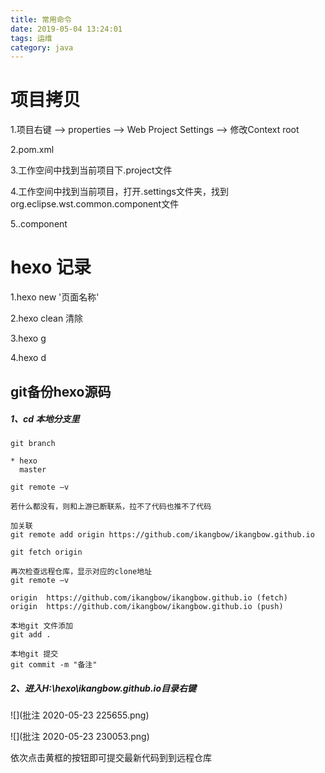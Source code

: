 ```yaml
---
title: 常用命令
date: 2019-05-04 13:24:01
tags: 运维
category: java
---
```

# 项目拷贝

1.项目右键 --> properties --> Web Project Settings --> 修改Context root

2.pom.xml

3.工作空间中找到当前项目下.project文件

4.工作空间中找到当前项目，打开.settings文件夹，找到org.eclipse.wst.common.component文件

5..component

# hexo 记录

1.hexo new '页面名称'

2.hexo clean 清除

3.hexo g

4.hexo d

## git备份hexo源码

##### 1、cd 本地分支里

```shell
git branch

* hexo
  master
  
git remote –v

若什么都没有，则和上游已断联系，拉不了代码也推不了代码

加关联
git remote add origin https://github.com/ikangbow/ikangbow.github.io

git fetch origin

再次检查远程仓库，显示对应的clone地址
git remote –v

origin  https://github.com/ikangbow/ikangbow.github.io (fetch)
origin  https://github.com/ikangbow/ikangbow.github.io (push)

本地git 文件添加
git add .

本地git 提交
git commit -m "备注"

```

##### 2、进入H:\hexo\ikangbow.github.io目录右键

![](批注 2020-05-23 225655.png)

![](批注 2020-05-23 230053.png)

依次点击黄框的按钮即可提交最新代码到到远程仓库